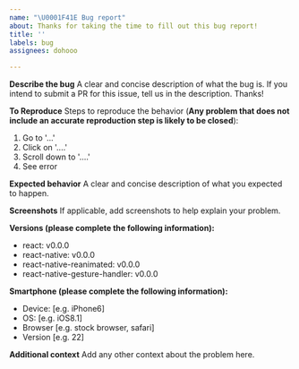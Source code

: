 ```yaml
---
name: "\U0001F41E Bug report"
about: Thanks for taking the time to fill out this bug report!
title: ''
labels: bug
assignees: dohooo

---
```


**Describe the bug**
A clear and concise description of what the bug is. If you intend to submit a PR for this issue, tell us in the description. Thanks!

**To Reproduce**
Steps to reproduce the behavior (**Any problem that does not include an accurate reproduction step is likely to be closed**):
1. Go to '...'
2. Click on '....'
3. Scroll down to '....'
4. See error

**Expected behavior**
A clear and concise description of what you expected to happen.

**Screenshots**
If applicable, add screenshots to help explain your problem.

**Versions (please complete the following information):**
 - react: v0.0.0  
 - react-native: v0.0.0  
 - react-native-reanimated: v0.0.0  
 - react-native-gesture-handler: v0.0.0  

**Smartphone (please complete the following information):**
 - Device: [e.g. iPhone6]
 - OS: [e.g. iOS8.1]
 - Browser [e.g. stock browser, safari]
 - Version [e.g. 22]

**Additional context**
Add any other context about the problem here.
